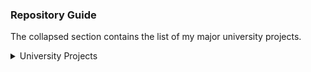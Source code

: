 ### Repository Guide
The collapsed section contains the list of my major university projects.

<details>
<summary>University Projects</summary>
  
  The **Year** column refers to which academic year and term the project was done, formatted as *Year.Term*.

  
| Year | Repository Name | Language | Description |
|-:|-|-|-|
| 1.1 | ccprog1-mp | C | A bus booking application |
| 1.2 | ccprog2-mp | C | A CLI-based modified version of **Snakes and Ladders** |
| 1.3 | ccprog3-mp | Java | A variation of **Game of Life** with GUI |
| 2.2 | [2021T2](https://github.com/DLSU-CCAPDEV/2021T2-G02) | Javascript | Private repository. Web application for purchasing books and movies |
| 2.3 | [S11-Team5](https://github.com/john-rey-edralin/S11-Team5) | Javascript | Web application for inventory system |
| 2.3 | [Tinappay3](https://github.com/deansaril/Tinappay3) | Java | A mobile baking recipe and inventory app |
| 3.1 | [csarch2](https://github.com/YeetusMaximus99/csarch2) | Javascript | A web-based decimal encoding format converter |
| 3.1 | [csarch2-converter](https://github.com/Janicon/csarch2-converter) | Javascript | Same as above, cloned for deployment |
| 3.1 | [stadvdb-mco2](https://github.com/Janicon/stadvdb-mco2) | Javascript | A web application exploring common database problems |
| 3.2 | [csopesy-mp2](https://github.com/Janicon/csopesy-mp2) | Java | Implementation of a process synchronization problem |
| 3.2 | [datapre-csgostats](https://github.com/cc-visionary/datapre-csgostats) | Python | Data analysis of CS:GO player statistics |
| 3.2 | [stintsy-csgo](https://github.com/Janicon/stintsy-csgo) | Python | Implementation of Machine Learning to detect cheaters in CS:GO |
| 4.1 | [graphix-mco](https://github.com/Janicon/graphix-mco) | C++ | Graphics rendering from scratch |
| 4 | [thesis](https://github.com/Janicon/thesis) | Python | All relevant Python files and Jupyter notebooks of my contributions to a group undergraduate thesis |
</details>

<!--
**Janicon/Janicon** is a ✨ _special_ ✨ repository because its `README.md` (this file) appears on your GitHub profile.

Here are some ideas to get you started:

- 🔭 I’m currently working on ...
- 🌱 I’m currently learning ...
- 👯 I’m looking to collaborate on ...
- 🤔 I’m looking for help with ...
- 💬 Ask me about ...
- 📫 How to reach me: ...
- 😄 Pronouns: ...
- ⚡ Fun fact: ...
-->
